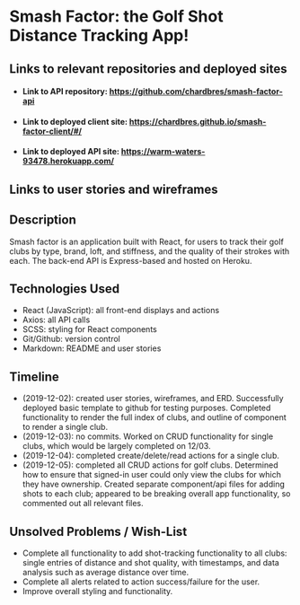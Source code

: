 # Smash Factor: the Golf Shot Distance Tracking App!

## Links to relevant repositories and deployed sites
* #### Link to API repository: <https://github.com/chardbres/smash-factor-api>
* #### Link to deployed client site: <https://chardbres.github.io/smash-factor-client/#/>
* #### Link to deployed API site: <https://warm-waters-93478.herokuapp.com/>

## Links to user stories and wireframes

## Description

Smash factor is an application built with React, for users to track their golf clubs by type, brand, loft, and stiffness, and the quality of their strokes with each. The back-end API is Express-based and hosted on Heroku.

## Technologies Used
* React (JavaScript): all front-end displays and actions
* Axios: all API calls
* SCSS: styling for React components
* Git/Github: version control
* Markdown: README and user stories


## Timeline
* (2019-12-02): created user stories, wireframes, and ERD. Successfully deployed basic template to github for testing purposes. Completed functionality to render the full index of clubs, and outline of component to render a single club.
* (2019-12-03): no commits. Worked on CRUD functionality for single clubs, which would be largely completed on 12/03.
* (2019-12-04): completed create/delete/read actions for a single club.
* (2019-12-05): completed all CRUD actions for golf clubs. Determined how to ensure that signed-in user could only view the clubs for which they have ownership. Created separate component/api files for adding shots to each club; appeared to be breaking overall app functionality, so commented out all relevant files.

## Unsolved Problems / Wish-List
* Complete all functionality to add shot-tracking functionality to all clubs: single entries of distance and shot quality, with timestamps, and data analysis such as average distance over time.
* Complete all alerts related to action success/failure for the user.
* Improve overall styling and functionality.
